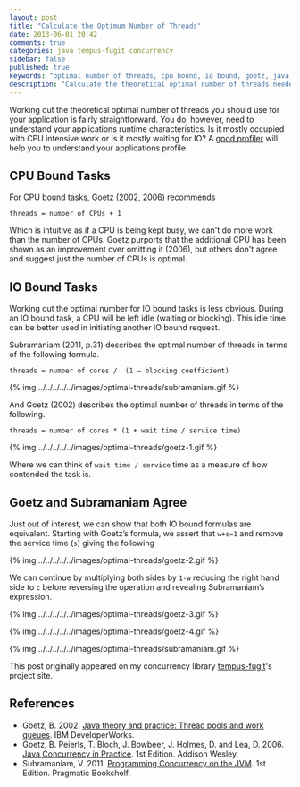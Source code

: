```yaml
---
layout: post
title: "Calculate the Optimum Number of Threads"
date: 2013-06-01 20:42
comments: true
categories: java tempus-fugit concurrency
sidebar: false
published: true
keywords: "optimal number of threads, cpu bound, io bound, goetz, java, tempus-fugit, throughput, low latency"
description: "Calculate the theoretical optimal number of threads needed for both CPU and IO bound applications."
---
```


Working out the theoretical optimal number of threads you should use for your application is fairly straightforward. You do, however, need to understand your applications runtime characteristics. Is it mostly occupied with CPU intensive work or is it mostly waiting for IO? A [good profiler](http://www.yourkit.com/) will help you to understand your applications profile.

<!-- more -->

## CPU Bound Tasks

For CPU bound tasks, Goetz (2002, 2006) recommends

    threads = number of CPUs + 1

Which is intuitive as if a CPU is being kept busy, we can't do more work than the number of CPUs. Goetz purports that the additional CPU has been shown as an improvement over omitting it (2006), but others don't agree and suggest just the number of CPUs is optimal.


## IO Bound Tasks

Working out the optimal number for IO bound tasks is less obvious. During an IO bound task, a CPU will be left idle (waiting or blocking). This idle time can be better used in initiating another IO bound request.

Subramaniam (2011, p.31) describes the optimal number of threads in terms of the following formula.

    threads = number of cores /  (1 – blocking coefficient)

{% img ../../../../../images/optimal-threads/subramaniam.gif %}

And Goetz (2002) describes the optimal number of threads in terms of the following.

    threads = number of cores * (1 + wait time / service time)

{% img ../../../../../images/optimal-threads/goetz-1.gif %}

Where we can think of `wait time / service` time as a measure of how contended the task is.

## Goetz and Subramaniam Agree

Just out of interest, we can show that both IO bound formulas are equivalent. Starting with Goetz’s formula, we assert that `w+s=1` and remove the service time (`s`) giving the following

{% img ../../../../../images/optimal-threads/goetz-2.gif %}

We can continue by multiplying both sides by `1-w` reducing the right hand side to `c` before reversing the operation and revealing Subramaniam’s expression.

{% img ../../../../../images/optimal-threads/goetz-3.gif %}

{% img ../../../../../images/optimal-threads/goetz-4.gif %}

{% img ../../../../../images/optimal-threads/subramaniam.gif %}

This post originally appeared on my concurrency library [tempus-fugit](http://tempusfugitlibrary.org/)'s project site.

## References

- Goetz, B. 2002. [Java theory and practice: Thread pools and work queues](http://www.ibm.com/developerworks/java/library/j-jtp0730/index.html). IBM DeveloperWorks.
- Goetz, B. Peierls, T. Bloch, J. Bowbeer, J. Holmes, D. and Lea, D. 2006. [Java Concurrency in Practice](http://amzn.to/NrXQPZ). 1st Edition. Addison Wesley.
- Subramaniam, V. 2011. [Programming Concurrency on the JVM](http://amzn.to/NrXXuI). 1st Edition. Pragmatic Bookshelf.